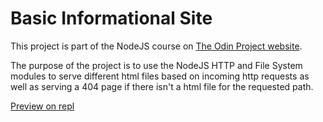 # Basic Informational Site

This project is part of the NodeJS course on [The Odin Project website](https://www.theodinproject.com).

The purpose of the project is to use the NodeJS HTTP and File System modules to serve different html files based on incoming http requests as well as serving a 404 page if there isn't a html file for the requested path.

[Preview on repl]()
